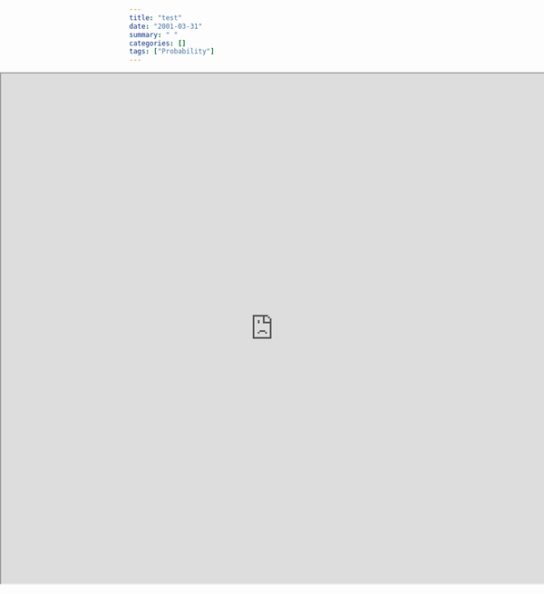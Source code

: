 ```yaml
---
title: "test"
date: "2001-03-31"
summary: " "
categories: []
tags: ["Probability"]
---
```


<iframe src="https://ruslankl.shinyapps.io/bayes_rule/" frameborder="1" style="left: 0px; position: absolute; width: 100%; height: 900px"></iframe>

<br>
<br>
<br>
<br>
<br>
<br>
<br>
<br>
<br>
<br>
<br>
<br>
<br>
<br>
<br>
<br>
<br>
<br>
<br>
<br>
<br>
<br>
<br>
<br>
<br>
<br>